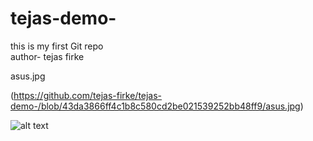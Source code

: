 # tejas-demo-
this is my first Git repo
<br>
author- tejas firke


asus.jpg

(https://github.com/tejas-firke/tejas-demo-/blob/43da3866ff4c1b8c580cd2be021539252bb48ff9/asus.jpg)

![alt text](https://github.com/tejas-firke/tejas-demo-/blob/43da3866ff4c1b8c580cd2be021539252bb48ff9/asus.jpg)
